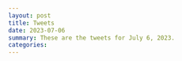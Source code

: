```yaml
---
layout: post
title: Tweets
date: 2023-07-06
summary: These are the tweets for July 6, 2023.
categories:
---
```


